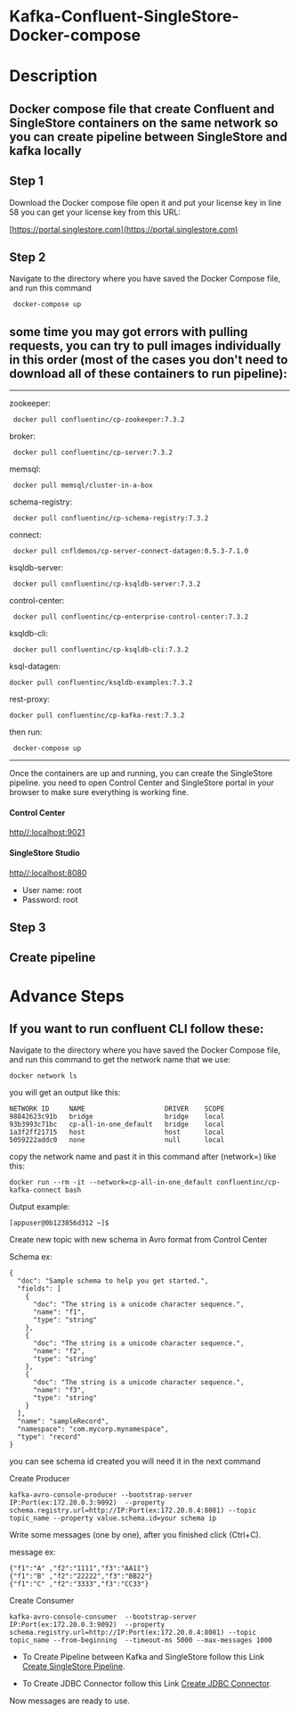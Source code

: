 # Kafka-Confluent-SingleStore-Docker-compose

# Description 
## Docker compose file that create Confluent and SingleStore containers on the same network so you can create pipeline between SingleStore and kafka locally 

## Step 1
Download the Docker compose file
open it and put your license key in line 58
you can get your license key from this URL:

[https://portal.singlestore.com](https://portal.singlestore.com)

## Step 2
Navigate to the directory where you have saved the Docker Compose file, 
and run this command 
```
 docker-compose up
```
## some time you may got errors with pulling requests, you can try to pull images individually in this order (most of the cases you don't need to download all of these containers to run pipeline):
---------------------------------------------------
zookeeper:
```
 docker pull confluentinc/cp-zookeeper:7.3.2
```
broker:
```
 docker pull confluentinc/cp-server:7.3.2
```
memsql:
```
 docker pull memsql/cluster-in-a-box
```
schema-registry:
```
 docker pull confluentinc/cp-schema-registry:7.3.2
```
connect:
```
 docker pull cnfldemos/cp-server-connect-datagen:0.5.3-7.1.0
```
ksqldb-server:
```
 docker pull confluentinc/cp-ksqldb-server:7.3.2
```
control-center:
```
 docker pull confluentinc/cp-enterprise-control-center:7.3.2
```
ksqldb-cli:
```
 docker pull confluentinc/cp-ksqldb-cli:7.3.2
```
ksql-datagen:
```
docker pull confluentinc/ksqldb-examples:7.3.2
```
rest-proxy:
```
docker pull confluentinc/cp-kafka-rest:7.3.2
```
then run: 
```
 docker-compose up
```
----------------
Once the containers are up and running, you can create the SingleStore pipeline.
you need to open Control Center and SingleStore portal in your browser to make sure everything is working fine.
#### Control Center

[http//:localhost:9021](http://localhost:9021/)

#### SingleStore Studio
[http//:localhost:8080](http://localhost:8080/)
- User name: root
- Password: root

## Step 3 
Create pipeline 
---------------

# Advance Steps
## If you want to run confluent CLI follow these:
Navigate to the directory where you have saved the Docker Compose file, 
and run this command to get the network name that we use:
```
docker network ls
```
you will get an output like this:
```
NETWORK ID     NAME                    DRIVER    SCOPE
98842623c91b   bridge                  bridge    local
93b3993c71bc   cp-all-in-one_default   bridge    local
1a3f2ff21715   host                    host      local
5059222addc0   none                    null      local
```
copy the network name and past it in this command after (network=) like this:

```
docker run --rm -it --network=cp-all-in-one_default confluentinc/cp-kafka-connect bash
```
Output example:
```
[appuser@0b123856d312 ~]$
```
Create new topic with new schema in Avro format from Control Center 

Schema ex: 
```
{
  "doc": "Sample schema to help you get started.",
  "fields": [
    {
      "doc": "The string is a unicode character sequence.",
      "name": "f1",
      "type": "string"
    },
    {
      "doc": "The string is a unicode character sequence.",
      "name": "f2",
      "type": "string"
    },
    {
      "doc": "The string is a unicode character sequence.",
      "name": "f3",
      "type": "string"
    }
  ],
  "name": "sampleRecord",
  "namespace": "com.mycorp.mynamespace",
  "type": "record"
}
```
you can see schema id created you will need it in the next command 

Create Producer 
```
kafka-avro-console-producer --bootstrap-server IP:Port(ex:172.20.0.3:9092)  --property schema.registry.url=http://IP:Port(ex:172.20.0.4:8081) --topic topic_name --property value.schema.id=your schema ip
```

Write some messages (one by one), after you finished click (Ctrl+C).

message ex:
```
{"f1":"A" ,"f2":"1111","f3":"AA11"}
{"f1":"B" ,"f2":"22222","f3":"BB22"}
{"f1":"C" ,"f2":"3333","f3":"CC33"}

```
Create Consumer 
```
kafka-avro-console-consumer  --bootstrap-server IP:Port(ex:172.20.0.3:9092)  --property schema.registry.url=http://IP:Port(ex:172.20.0.4:8081) --topic topic_name --from-beginning  --timeout-ms 5000 --max-messages 1000
```
- To Create Pipeline between Kafka and SingleStore follow this Link [Create SingleStore Pipeline](https://github.com/Fahad-Alsubaihi/Kafka-Confluent-SingleStore-Docker-compose/blob/main/SingleStore-Pipeline-With-Kafka.md).

- To Create JDBC Connector follow this Link [Create JDBC Connector](https://github.com/Fahad-Alsubaihi/Kafka-Confluent-SingleStore-Docker-compose/blob/main/JDBC-Connector.md).
  
Now messages are ready to use.


